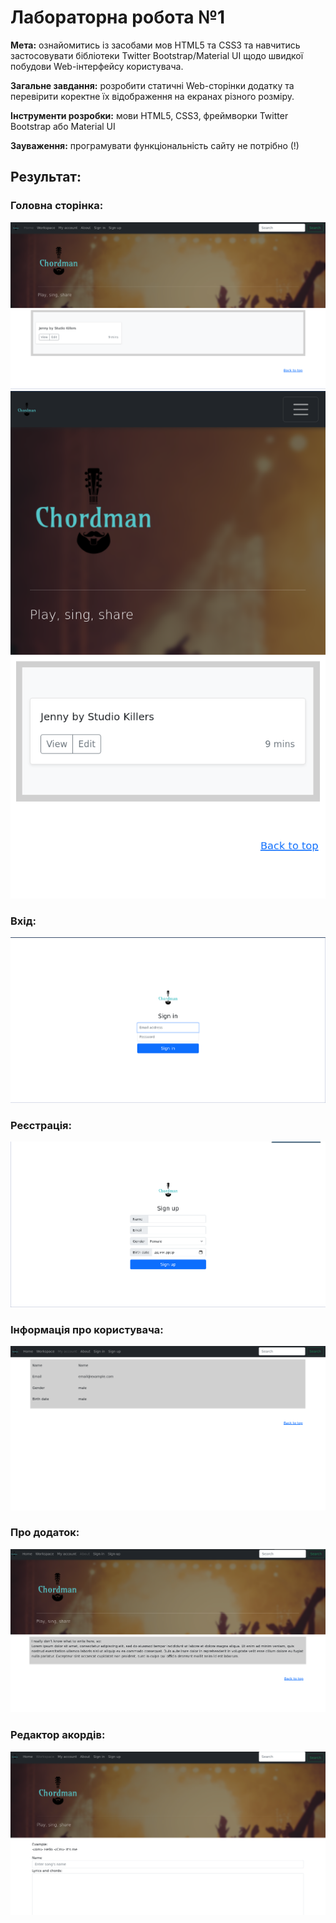 # Лабораторна робота №1
__Мета:__ ознайомитись із засобами мов HTML5 та CSS3 та навчитись застосовувати бібліотеки Twitter Bootstrap/Material UI щодо швидкої побудови Web-інтерфейсу користувача.

__Загальне завдання:__ розробити статичні Web-сторінки додатку та перевірити коректне їх відображення на екранах різного розміру.

__Інструменти розробки:__ мови HTML5, CSS3, фреймворки Twitter Bootstrap або Material UI

__Зауваження:__ програмувати функціональність сайту не потрібно (!)

## Результат:
### Головна сторінка:
![Main page large](screenshots/main_lg.png)
![Main page small](screenshots/main_sm.png)

### Вхід:

![Sing in](screenshots/sign_in.png)

### Реєстрація:

![Sing up](screenshots/sign_up.png)


### Інформація про користувача:

![My account](screenshots/my_account.png)

### Про додаток:

![About](screenshots/about.png)

### Редактор акордів:

![Workspace](screenshots/workspace.png)

